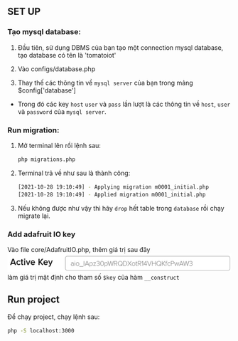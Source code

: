 ## SET UP

### Tạo mysql database:

1. Đầu tiên, sử dụng DBMS của bạn tạo một connection mysql database, tạo database có tên là 'tomatoiot'

2. Vào configs/database.php

3. Thay thế các thông tin về `mysql server` của bạn trong mảng $config['database'] 
- Trong đó các key `host` `user` và `pass` lần lượt là các thông tin về `host`, `user` và `password` của `mysql server`. 


### Run migration:

1. Mở terminal lên rồi lệnh sau:

    ```bash
    php migrations.php
    ```

2. Terminal trả về như sau là thành công:

    ```bash
    [2021-10-28 19:10:49] - Applying migration m0001_initial.php
    [2021-10-28 19:10:49] - Applied migration m0001_initial.php
    ```

3. Nếu không được như vậy thì hãy `drop` hết table trong `database` rồi chạy migrate lại.<br />

### Add adafruit IO key

Vào file core/AdafruitIO.php, thêm giá trị sau đây ![Key image](https://github.com/thuanbkk20/DADN-TomatoIOT/blob/main/public/assets/images/key.png?raw=true) làm giá trị mặt định cho tham số `$key` của hàm `__construct`

## Run project

Để chạy project, chạy lệnh sau:

```bash
php -S localhost:3000
```
